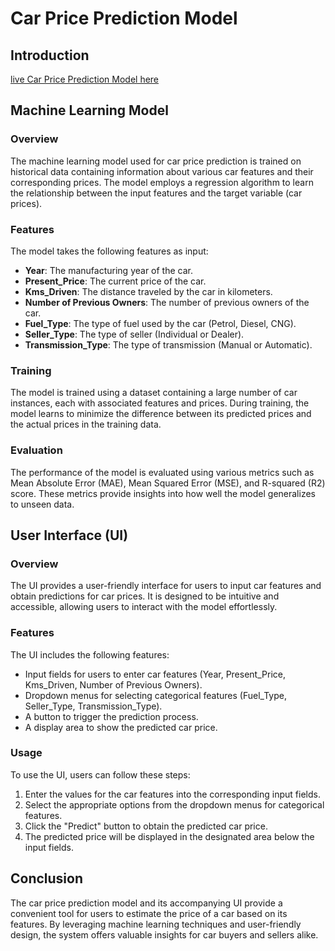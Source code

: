 
# Car Price Prediction Model 
## Introduction
[live Car Price Prediction Model here](https://huggingface.co/spaces/Mustafaansari/CAR-PRICE-PREDICTION)


## Machine Learning Model

### Overview

The machine learning model used for car price prediction is trained on historical data containing information about various car features and their corresponding prices. The model employs a regression algorithm to learn the relationship between the input features and the target variable (car prices).

### Features

The model takes the following features as input:

- **Year**: The manufacturing year of the car.
- **Present_Price**: The current price of the car.
- **Kms_Driven**: The distance traveled by the car in kilometers.
- **Number of Previous Owners**: The number of previous owners of the car.
- **Fuel_Type**: The type of fuel used by the car (Petrol, Diesel, CNG).
- **Seller_Type**: The type of seller (Individual or Dealer).
- **Transmission_Type**: The type of transmission (Manual or Automatic).

### Training

The model is trained using a dataset containing a large number of car instances, each with associated features and prices. During training, the model learns to minimize the difference between its predicted prices and the actual prices in the training data.

### Evaluation

The performance of the model is evaluated using various metrics such as Mean Absolute Error (MAE), Mean Squared Error (MSE), and R-squared (R2) score. These metrics provide insights into how well the model generalizes to unseen data.

## User Interface (UI)

### Overview

The UI provides a user-friendly interface for users to input car features and obtain predictions for car prices. It is designed to be intuitive and accessible, allowing users to interact with the model effortlessly.

### Features

The UI includes the following features:

- Input fields for users to enter car features (Year, Present_Price, Kms_Driven, Number of Previous Owners).
- Dropdown menus for selecting categorical features (Fuel_Type, Seller_Type, Transmission_Type).
- A button to trigger the prediction process.
- A display area to show the predicted car price.

### Usage

To use the UI, users can follow these steps:

1. Enter the values for the car features into the corresponding input fields.
2. Select the appropriate options from the dropdown menus for categorical features.
3. Click the "Predict" button to obtain the predicted car price.
4. The predicted price will be displayed in the designated area below the input fields.

## Conclusion

The car price prediction model and its accompanying UI provide a convenient tool for users to estimate the price of a car based on its features. By leveraging machine learning techniques and user-friendly design, the system offers valuable insights for car buyers and sellers alike.

